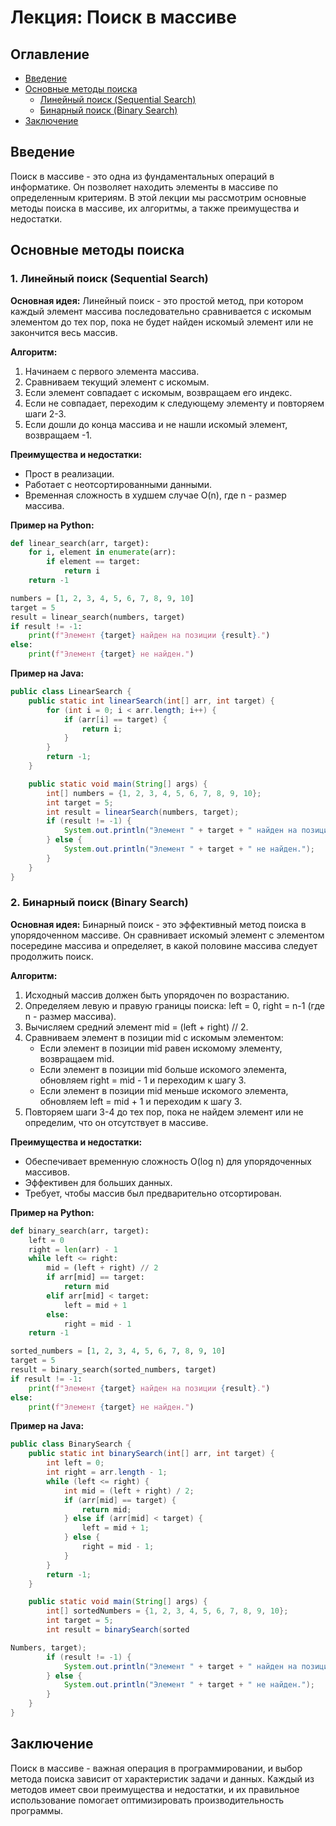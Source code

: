 # Лекция: Поиск в массиве

## Оглавление
- [Введение](#введение)
- [Основные методы поиска](#основные-методы-поиска)
  - [Линейный поиск (Sequential Search)](#1-линейный-поиск-sequential-search)
  - [Бинарный поиск (Binary Search)](#2-бинарный-поиск-binary-search)
- [Заключение](#заключение)

## Введение
Поиск в массиве - это одна из фундаментальных операций в информатике. Он позволяет находить элементы в массиве по определенным критериям. В этой лекции мы рассмотрим основные методы поиска в массиве, их алгоритмы, а также преимущества и недостатки.

## Основные методы поиска

### 1. Линейный поиск (Sequential Search)
**Основная идея:** Линейный поиск - это простой метод, при котором каждый элемент массива последовательно сравнивается с искомым элементом до тех пор, пока не будет найден искомый элемент или не закончится весь массив.

**Алгоритм:**
1. Начинаем с первого элемента массива.
2. Сравниваем текущий элемент с искомым.
3. Если элемент совпадает с искомым, возвращаем его индекс.
4. Если не совпадает, переходим к следующему элементу и повторяем шаги 2-3.
5. Если дошли до конца массива и не нашли искомый элемент, возвращаем -1.

**Преимущества и недостатки:**
- Прост в реализации.
- Работает с неотсортированными данными.
- Временная сложность в худшем случае O(n), где n - размер массива.

**Пример на Python:**
```python
def linear_search(arr, target):
    for i, element in enumerate(arr):
        if element == target:
            return i
    return -1

numbers = [1, 2, 3, 4, 5, 6, 7, 8, 9, 10]
target = 5
result = linear_search(numbers, target)
if result != -1:
    print(f"Элемент {target} найден на позиции {result}.")
else:
    print(f"Элемент {target} не найден.")
```

**Пример на Java:**
```java
public class LinearSearch {
    public static int linearSearch(int[] arr, int target) {
        for (int i = 0; i < arr.length; i++) {
            if (arr[i] == target) {
                return i;
            }
        }
        return -1;
    }

    public static void main(String[] args) {
        int[] numbers = {1, 2, 3, 4, 5, 6, 7, 8, 9, 10};
        int target = 5;
        int result = linearSearch(numbers, target);
        if (result != -1) {
            System.out.println("Элемент " + target + " найден на позиции " + result + ".");
        } else {
            System.out.println("Элемент " + target + " не найден.");
        }
    }
}
```

### 2. Бинарный поиск (Binary Search)
**Основная идея:** Бинарный поиск - это эффективный метод поиска в упорядоченном массиве. Он сравнивает искомый элемент с элементом посередине массива и определяет, в какой половине массива следует продолжить поиск.

**Алгоритм:**
1. Исходный массив должен быть упорядочен по возрастанию.
2. Определяем левую и правую границы поиска: left = 0, right = n-1 (где n - размер массива).
3. Вычисляем средний элемент mid = (left + right) // 2.
4. Сравниваем элемент в позиции mid с искомым элементом:
   - Если элемент в позиции mid равен искомому элементу, возвращаем mid.
   - Если элемент в позиции mid больше искомого элемента, обновляем right = mid - 1 и переходим к шагу 3.
   - Если элемент в позиции mid меньше искомого элемента, обновляем left = mid + 1 и переходим к шагу 3.
5. Повторяем шаги 3-4 до тех пор, пока не найдем элемент или не определим, что он отсутствует в массиве.

**Преимущества и недостатки:**
- Обеспечивает временную сложность O(log n) для упорядоченных массивов.
- Эффективен для больших данных.
- Требует, чтобы массив был предварительно отсортирован.

**Пример на Python:**
```python
def binary_search(arr, target):
    left = 0
    right = len(arr) - 1
    while left <= right:
        mid = (left + right) // 2
        if arr[mid] == target:
            return mid
        elif arr[mid] < target:
            left = mid + 1
        else:
            right = mid - 1
    return -1

sorted_numbers = [1, 2, 3, 4, 5, 6, 7, 8, 9, 10]
target = 5
result = binary_search(sorted_numbers, target)
if result != -1:
    print(f"Элемент {target} найден на позиции {result}.")
else:
    print(f"Элемент {target} не найден.")
```

**Пример на Java:**
```java
public class BinarySearch {
    public static int binarySearch(int[] arr, int target) {
        int left = 0;
        int right = arr.length - 1;
        while (left <= right) {
            int mid = (left + right) / 2;
            if (arr[mid] == target) {
                return mid;
            } else if (arr[mid] < target) {
                left = mid + 1;
            } else {
                right = mid - 1;
            }
        }
        return -1;
    }

    public static void main(String[] args) {
        int[] sortedNumbers = {1, 2, 3, 4, 5, 6, 7, 8, 9, 10};
        int target = 5;
        int result = binarySearch(sorted

Numbers, target);
        if (result != -1) {
            System.out.println("Элемент " + target + " найден на позиции " + result + ".");
        } else {
            System.out.println("Элемент " + target + " не найден.");
        }
    }
}
```

## Заключение
Поиск в массиве - важная операция в программировании, и выбор метода поиска зависит от характеристик задачи и данных. Каждый из методов имеет свои преимущества и недостатки, и их правильное использование помогает оптимизировать производительность программы.